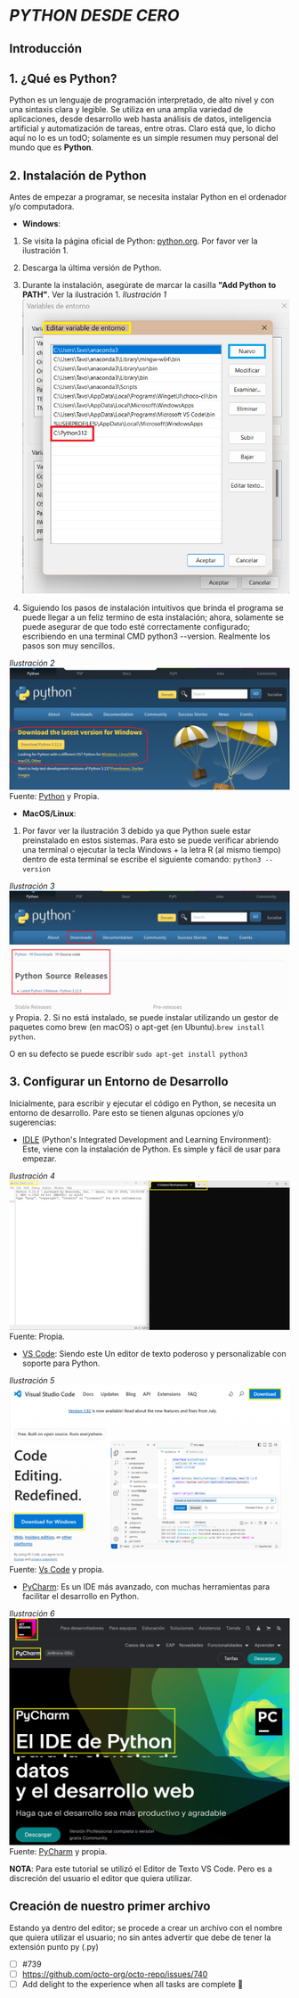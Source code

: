 # **_PYTHON DESDE CERO_**

## **Introducción**

## **1. ¿Qué es Python?**

Python es un lenguaje de programación interpretado, de alto nivel y con una sintaxis clara y legible. Se utiliza en una amplia variedad de aplicaciones, desde desarrollo web hasta análisis de datos, inteligencia artificial y automatización de tareas, entre otras. Claro está que, lo dicho aquí no lo es un todO; solamente es un simple resumen muy personal del mundo que es **Python**.

## **2. Instalación de Python**

Antes de empezar a programar, se necesita instalar Python en el ordenador y/o computadora.

* **Windows**:

1. Se visita la página oficial de Python: [python.org](https://www.python.org/downloads/). Por favor ver la ilustración 1.

2. Descarga la última versión de Python.

3. Durante la instalación, asegúrate de marcar la casilla **"Add Python to PATH"**. Ver la ilustración 1.
_Ilustración 1_
![Path](assets/img/PythonPath.png "add to path")

4. Siguiendo los pasos de instalación intuitivos que brinda el programa se puede llegar a un feliz termino de esta instalación; ahora, solamente se puede asegurar  de que todo esté correctamente configurado; escribiendo en una terminal CMD python3 --version. Realmente los pasos son muy sencillos.

_Ilustración 2_
![Python](assets/img/InstalarPython.png "Descargar Python")
Fuente: [Python](<https://www.python.org/downloads/>) y Propia.

* **MacOS/Linux**:

1. Por favor ver la ilustración 3 debido ya que Python suele estar preinstalado en estos sistemas. Para esto se puede verificar abriendo una terminal o ejecutar la tecla Windows + la letra R (al mismo tiempo) dentro de esta terminal se escribe el siguiente comando: ```python3 --version```

_Ilustración 3_
![Python](assets/img/PythonLinux.png "Descargar Python otras versiones")
 y Propia.
2. Si no está instalado, se puede instalar utilizando un gestor de paquetes como brew (en macOS) o apt-get (en Ubuntu).```brew install python```.

O en su defecto se puede escribir ```sudo apt-get install python3```

## **3. Configurar un Entorno de Desarrollo**

Inicialmente, para escribir y ejecutar el código en Python, se necesita un entorno de desarrollo. Pare esto se tienen algunas opciones y/o sugerencias:

* [IDLE](https://docs.python.org/3/library/idle.html) (Python's Integrated Development and Learning Environment): Este, viene con la instalación de Python. Es simple y fácil de usar para empezar.

_Ilustración 4_
![Python IDLE](assets/img/pythonIdle.png "Python Idle")
Fuente: Propia.

* [VS Code](https://code.visualstudio.com/): Siendo este Un editor de texto poderoso y personalizable con soporte para Python.

_Ilustración 5_
![Vs Code](assets/img/VisualStudiCode.png)
Fuente: [Vs Code](https://code.visualstudio.com/) y propia.

* [PyCharm](https://www.jetbrains.com/es-es/pycharm/): Es un IDE más avanzado, con muchas herramientas para facilitar el desarrollo en Python.

_Ilustración 6_
![PyCharm](assets/img/PyCharmIDE.png "PyCharm")
Fuente: [PyCharm](https://www.jetbrains.com/es-es/pycharm/) y propia.

**NOTA**: Para este tutorial se utilizó el Editor de Texto VS Code. Pero es a discreción del usuario el editor que quiera utilizar.

## Creación de nuestro primer archivo

Estando ya dentro del editor; se procede a crear un archivo con el nombre que quiera utilizar el usuario; no sin antes advertir que debe de tener la extensión punto py (.py)

* [ ] #739
* [ ] <https://github.com/octo-org/octo-repo/issues/740>
* [ ] Add delight to the experience when all tasks are complete :tada:
